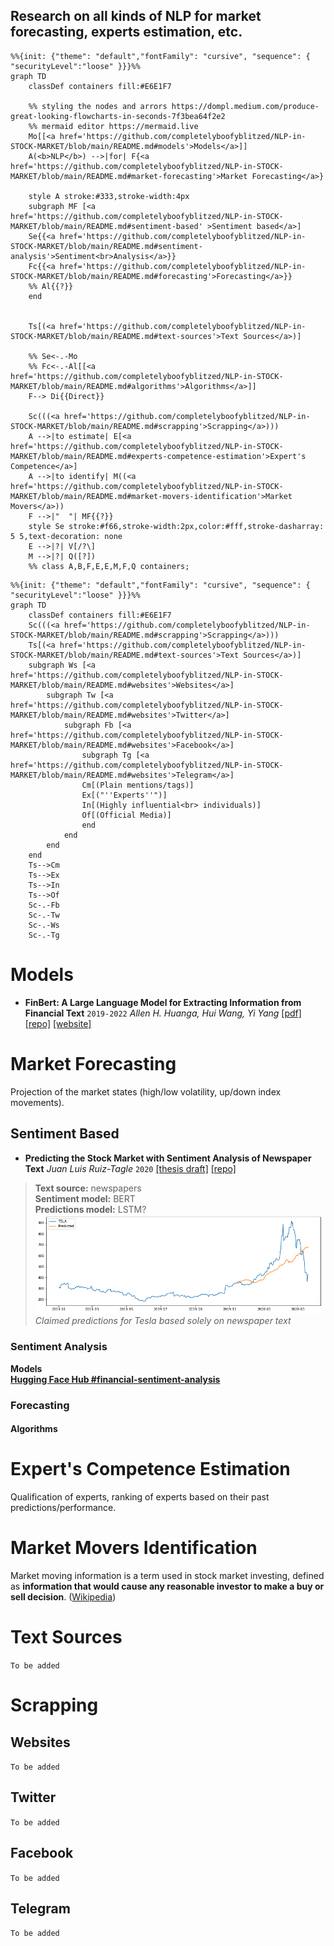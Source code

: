 <!-- inspired by https://github.com/ryanzhumich/Contrastive-Learning-NLP-Papers -->
<!-- make read me prettier:  -->
<!-- todo list https://docs.github.com/ru/get-started/writing-on-github/working-with-advanced-formatting/about-task-lists#about-task-lists -->
<!-- emojies https://github.com/chroline/well_app/blob/main/README.md -->
<!-- tables https://github.com/ArmynC/ArminC-AutoExec/#readme -->
<!-- pic https://github.com/karan/joe#readme -->
## Research on all kinds of NLP for market forecasting, experts estimation, etc.

```mermaid
%%{init: {"theme": "default","fontFamily": "cursive", "sequence": { "securityLevel":"loose" }}}%%
graph TD
    classDef containers fill:#E6E1F7
    
    %% styling the nodes and arrors https://dompl.medium.com/produce-great-looking-flowcharts-in-seconds-7f3bea64f2e2
    %% mermaid editor https://mermaid.live
    Mo[[<a href='https://github.com/completelyboofyblitzed/NLP-in-STOCK-MARKET/blob/main/README.md#models'>Models</a>]]
    A(<b>NLP</b>) -->|for| F{<a href='https://github.com/completelyboofyblitzed/NLP-in-STOCK-MARKET/blob/main/README.md#market-forecasting'>Market Forecasting</a>} 
    
    style A stroke:#333,stroke-width:4px
    subgraph MF [<a href='https://github.com/completelyboofyblitzed/NLP-in-STOCK-MARKET/blob/main/README.md#sentiment-based' >Sentiment based</a>]
    Se{{<a href='https://github.com/completelyboofyblitzed/NLP-in-STOCK-MARKET/blob/main/README.md#sentiment-analysis'>Sentiment<br>Analysis</a>}}
    Fc{{<a href='https://github.com/completelyboofyblitzed/NLP-in-STOCK-MARKET/blob/main/README.md#forecasting'>Forecasting</a>}}
    %% Al{{?}}
    end

    
    Ts[(<a href='https://github.com/completelyboofyblitzed/NLP-in-STOCK-MARKET/blob/main/README.md#text-sources'>Text Sources</a>)]
    
    %% Se<-.-Mo
    %% Fc<-.-Al[[<a href='https://github.com/completelyboofyblitzed/NLP-in-STOCK-MARKET/blob/main/README.md#algorithms'>Algorithms</a>]]
    F--> Di{{Direct}}

    Sc(((<a href='https://github.com/completelyboofyblitzed/NLP-in-STOCK-MARKET/blob/main/README.md#scrapping'>Scrapping</a>)))
    A -->|to estimate| E[<a href='https://github.com/completelyboofyblitzed/NLP-in-STOCK-MARKET/blob/main/README.md#experts-competence-estimation'>Expert's Competence</a>]
    A -->|to identify| M((<a href='https://github.com/completelyboofyblitzed/NLP-in-STOCK-MARKET/blob/main/README.md#market-movers-identification'>Market Movers</a>))
    F -->|"  "| MF{{?}}
    style Se stroke:#f66,stroke-width:2px,color:#fff,stroke-dasharray: 5 5,text-decoration: none
    E -->|?| V[/?\]
    M -->|?| Q([?])
    %% class A,B,F,E,E,M,F,Q containers;
```

```mermaid
%%{init: {"theme": "default","fontFamily": "cursive", "sequence": { "securityLevel":"loose" }}}%%
graph TD
    classDef containers fill:#E6E1F7
    Sc(((<a href='https://github.com/completelyboofyblitzed/NLP-in-STOCK-MARKET/blob/main/README.md#scrapping'>Scrapping</a>)))
    Ts[(<a href='https://github.com/completelyboofyblitzed/NLP-in-STOCK-MARKET/blob/main/README.md#text-sources'>Text Sources</a>)]
    subgraph Ws [<a href='https://github.com/completelyboofyblitzed/NLP-in-STOCK-MARKET/blob/main/README.md#websites'>Websites</a>]
        subgraph Tw [<a href='https://github.com/completelyboofyblitzed/NLP-in-STOCK-MARKET/blob/main/README.md#websites'>Twitter</a>]
            subgraph Fb [<a href='https://github.com/completelyboofyblitzed/NLP-in-STOCK-MARKET/blob/main/README.md#websites'>Facebook</a>]
                subgraph Tg [<a href='https://github.com/completelyboofyblitzed/NLP-in-STOCK-MARKET/blob/main/README.md#websites'>Telegram</a>]
                Cm[(Plain mentions/tags)]
                Ex[("''Experts''")]
                In[(Highly influential<br> individuals)]
                Of[(Official Media)]
                end
            end
        end
    end
    Ts-->Cm
    Ts-->Ex
    Ts-->In
    Ts-->Of
    Sc-.-Fb
    Sc-.-Tw
    Sc-.-Ws
    Sc-.-Tg
```
# Models
- __FinBert: A Large Language Model for Extracting Information from Financial Text__ `2019-2022` <i> Allen H. Huanga, Hui Wang, Yi Yang</i> [[pdf]](https://papers.ssrn.com/sol3/papers.cfm?abstract_id=3910214) [[repo]](https://github.com/yya518/FinBERT) [[website]](https://finbert.ai/)
# Market Forecasting
Projection of the market states (high/low volatility, up/down index movements).
## Sentiment Based
- __Predicting the Stock Market with Sentiment Analysis of Newspaper Text__ <i>Juan Luis Ruiz-Tagle</i> `2020` [[thesis draft]](https://github.com/juanluisrto/stock-prediction-nlp/blob/master/memoria/Juan%20Luis%20Ruiz-Tagle%2018-Mayo_memoria_2/Master_Thesis_memoria_v2.pdf) [[repo]](https://github.com/juanluisrto/stock-prediction-nlp)

> __Text source:__ newspapers <br />
> __Sentiment model:__ BERT <br />
> __Predictions model:__ LSTM? <br />
<img src="https://github.com/juanluisrto/stock-prediction-nlp/blob/master/stock-prediction/etsfactory_article/pngs/predictions_tesla.png" width="460" title="Claimed predictions Tesla based solely on newspaper text"> <br />
_Claimed predictions for Tesla based solely on newspaper text_

<!-- https://youtu.be/G5ycs1hFSKk -->
<!-- https://github.com/pvanand07/NIFTY50-Daily-Trend-Prediction-Using-NLP-Python -->
<!-- finbert https://github.com/juanluisrto/stock-prediction-nlp/blob/master/memoria/papers/FinBERT.pdf -->
<!-- https://github.com/search?o=desc&q=nlp+for+stock&s=updated&type=Repositories -->
<!-- https://github.com/yiaktan/NLP-Stock-Prediction -->
### Sentiment Analysis
__Models__ <br>
[__Hugging Face Hub #financial-sentiment-analysis__](https://huggingface.co/models?other=financial-sentiment-analysis)


<!-- - __Fine-tuned LM__ -->
### Forecasting

#### Algorithms
# Expert's Competence Estimation
Qualification of experts, ranking of experts based on their past predictions/performance.<br>

# Market Movers Identification
Market moving information is a term used in stock market investing, defined as __information that would cause any reasonable investor to make a buy or sell decision__. ([Wikipedia](https://en.wikipedia.org/wiki/Market_moving_information))<br> 

# Text Sources
`To be added`

# Scrapping

## Websites
`To be added`
## Twitter
`To be added`
## Facebook
`To be added`
## Telegram
`To be added`



